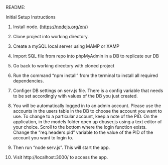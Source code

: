 README:

Initial Setup Instructions

1.	Install node. (https://nodejs.org/en/)

2.	Clone project into working directory.

3.	Create a mySQL local server using MAMP or XAMP

4.	Import SQL file from repo into phpMyAdmin in a DB to replicate our DB

5.	Go back to working directory with cloned project

6.	Run the command “npm install” from the terminal to install all required dependencies.

7.	Configer DB settings on serv.js file. There is a config variable that needs to be set accordingly with values of the DB you just created. 

8.	You will be automatically logged in to an admin account. Please use the accounts in the users table in the DB to choose the account you want to use. To change to a particular account, keep a note of the PID. On the application, in the models folder open up dbuser.js using a text editor of your choice. Scroll to the bottom where the login function exists. Change the “req.headers.pid” variable to the value of the PID of the account you want to login to.

9.	Then run “node serv.js”. This will start the app. 

10.	Visit http://localhost:3000/ to access the app.
